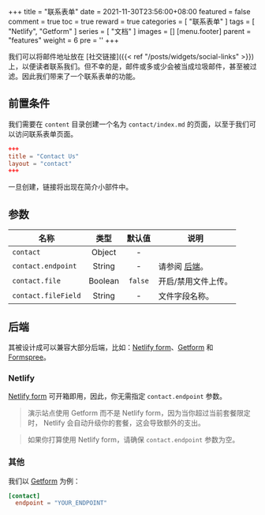 +++
title = "联系表单"
date = 2021-11-30T23:56:00+08:00
featured = false
comment = true
toc = true
reward = true
categories = [
  "联系表单"
]
tags = [
  "Netlify",
  "Getform"
]
series = [
  "文档"
]
images = []
[menu.footer]
  parent = "features"
  weight = 6
  pre = '<i class="fas fa-fw fa-question-circle"></i>'
+++

我们可以将邮件地址放在 [社交链接]({{< ref "/posts/widgets/social-links" >}})上，以便读者联系我们。但不幸的是，邮件或多或少会被当成垃圾邮件，甚至被过滤。因此我们带来了一个联系表单的功能。

<!--more-->

## 前置条件

我们需要在 `content` 目录创建一个名为 `contact/index.md` 的页面，以至于我们可以访问联系表单页面。

```toml
+++
title = "Contact Us"
layout = "contact"
+++
```

一旦创建，链接将出现在简介小部件中。

## 参数

| 名称 | 类型 | 默认值 | 说明
|---|:-:|:-:|---
| `contact` | Object | - | 
| `contact.endpoint` | String | - | 请参阅 [后端](#后端)。
| `contact.file` | Boolean | `false` | 开启/禁用文件上传。
| `contact.fileField` | String | - | 文件字段名称。

## 后端

其被设计成可以兼容大部分后端，比如：[Netlify form](https://docs.netlify.com/forms/setup)、[Getform](https://getform.io/) 和 [Formspree](https://formspree.io/)。

### Netlify

[Netlify form](https://docs.netlify.com/forms/setup) 可开箱即用，因此，你无需指定 `contact.endpoint` 参数。

> 演示站点使用 Getform 而不是 Netlify form，因为当你超过当前套餐限定时， Netlify 会自动升级你的套餐，这会导致额外的支出。

> 如果你打算使用 Netlify form，请确保 `contact.endpoint` 参数为空。

### 其他

我们以 [Getform](https://getform.io) 为例：

```toml
[contact]
  endpoint = "YOUR_ENDPOINT"
```
